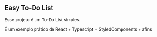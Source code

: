 ## Easy To-Do List

Esse projeto é um To-Do List simples.

É um exemplo prático de React + Typescript + StyledComponents + afins
